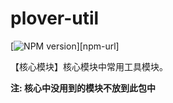 # plover-util


[![NPM version][npm-image]][npm-url]


【核心模块】核心模块中常用工具模块。

**注: 核心中没用到的模块不放到此包中**

[npm-image]: https://img.shields.io/npm/v/plover-util.svg?style=flat-square
